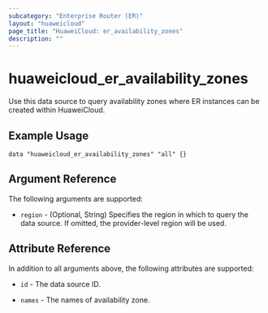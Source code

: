 ```yaml
---
subcategory: "Enterprise Router (ER)"
layout: "huaweicloud"
page_title: "HuaweiCloud: er_availability_zones"
description: ""
---
```


# huaweicloud_er_availability_zones

Use this data source to query availability zones where ER instances can be created within HuaweiCloud.

## Example Usage

```hcl
data "huaweicloud_er_availability_zones" "all" {}
```

## Argument Reference

The following arguments are supported:

* `region` - (Optional, String) Specifies the region in which to query the data source.
  If omitted, the provider-level region will be used.

## Attribute Reference

In addition to all arguments above, the following attributes are supported:

* `id` - The data source ID.

* `names` - The names of availability zone.

